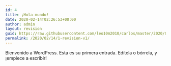 ```yaml
---
id: 4
title: ¡Hola mundo!
date: 2020-02-14T02:26:53+00:00
author: admin
layout: revision
guid: https://raw.githubusercontent.com/leo10m2010/carlos/master/2020/02/14/1-revision-v1/
permalink: /2020/02/14/1-revision-v1/
---
```

Bienvenido a WordPress. Esta es su primera entrada. Edítela o bórrela, y ¡empiece a escribir!
